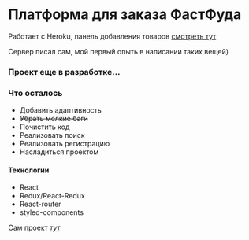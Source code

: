 # Платформа для заказа ФастФуда

Работает с Heroku, панель добавления товаров [смотреть тут](https://vast-basin-51392.herokuapp.com/)

Сервер писал сам, мой первый опыть в написании таких вещей)

### Проект еще в разработке...

### Что осталось 
  - Добавить адаптивность
  - ~~Убрать мелкие баги~~
  - Почистить код
  - Реализовать поиск
  - Реализовать регистрацию
  - Насладиться проектом


#### Технологии

  - React
  - Redux/React-Redux
  - React-router
  - styled-components

Сам проект [*тут*](https://bewels.github.io/pizza/)
